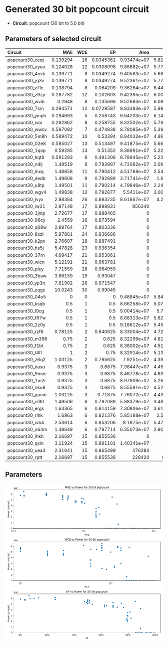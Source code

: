 
# Generated 30 bit popcount circuit
- __Circuit__: popcount (30 bit to 5.0 bit)

## Parameters of selected circuit
| Circuit         |       MAE |   WCE |        EP |             Area |           Power |            Delay | Download                                                               |
|:----------------|----------:|------:|----------:|-----------------:|----------------:|-----------------:|:-----------------------------------------------------------------------|
| popcount30_ceqt |  0.139294 |    16 | 0.0345361 |      9.93474e+07 |      5.8135e+06 |      7.27551e+07 | [v](popcount30_ceqt.v) [c](popcount30_ceqt.c) [py](popcount30_ceqt.py) |
| popcount30_uyuu |  0.124028 |    12 | 0.0308098 |      9.88682e+07 |      5.7712e+06 |      7.14613e+07 | [v](popcount30_uyuu.v) [c](popcount30_uyuu.c) [py](popcount30_uyuu.py) |
| popcount30_4nvk |  0.139771 |     8 | 0.0349274 |      9.40583e+07 |      5.6685e+06 |      7.36735e+07 | [v](popcount30_4nvk.v) [c](popcount30_4nvk.c) [py](popcount30_4nvk.py) |
| popcount30_jq3v |  0.139771 |     8 | 0.0349274 |      9.52361e+07 |      5.7734e+06 |      7.33624e+07 | [v](popcount30_jq3v.v) [c](popcount30_jq3v.c) [py](popcount30_jq3v.py) |
| popcount30_v7le |  0.138794 |     8 | 0.064209  |      9.36264e+07 |      6.4472e+06 |      7.0994e+07  | [v](popcount30_v7le.v) [c](popcount30_v7le.c) [py](popcount30_v7le.py) |
| popcount30_z9zp |  0.287782 |    12 | 0.102603  |      9.42395e+07 |      6.0077e+06 |      7.20767e+07 | [v](popcount30_z9zp.v) [c](popcount30_z9zp.c) [py](popcount30_z9zp.py) |
| popcount30_wvib |  0.2948   |     8 | 0.135696  |      9.52683e+07 |      6.0829e+06 |      7.31407e+07 | [v](popcount30_wvib.v) [c](popcount30_wvib.c) [py](popcount30_wvib.py) |
| popcount30_7cin |  0.294571 |    12 | 0.0729597 |      9.83383e+07 |      5.9863e+06 |      7.39271e+07 | [v](popcount30_7cin.v) [c](popcount30_7cin.c) [py](popcount30_7cin.py) |
| popcount30_ymph |  0.294693 |     5 | 0.258743  |      9.64203e+07 |      6.1483e+06 |      7.52083e+07 | [v](popcount30_ymph.v) [c](popcount30_ymph.c) [py](popcount30_ymph.py) |
| popcount30_ivoi |  0.292862 |     8 | 0.258755  |      9.32502e+07 |      5.7946e+06 |      7.36838e+07 | [v](popcount30_ivoi.v) [c](popcount30_ivoi.c) [py](popcount30_ivoi.py) |
| popcount30_wwcv |  0.597092 |     7 | 0.474838  |      8.78085e+07 |      5.3937e+06 |      7.55509e+07 | [v](popcount30_wwcv.v) [c](popcount30_wwcv.c) [py](popcount30_wwcv.py) |
| popcount30_5m8h |  0.589472 |    10 | 0.53394   |      8.84032e+07 |      4.9694e+06 |      6.83273e+07 | [v](popcount30_5m8h.v) [c](popcount30_5m8h.c) [py](popcount30_5m8h.py) |
| popcount30_02e8 |  0.595027 |    13 | 0.513497  |      9.41875e+07 |      5.6612e+06 |      7.49079e+07 | [v](popcount30_02e8.v) [c](popcount30_02e8.c) [py](popcount30_02e8.py) |
| popcount30_1qop |  0.59295  |    13 | 0.51352   |      9.38991e+07 |      5.2288e+06 |      7.26282e+07 | [v](popcount30_1qop.v) [c](popcount30_1qop.c) [py](popcount30_1qop.py) |
| popcount30_kqt8 |  0.591293 |     8 | 0.491306  |      8.78945e+07 |      5.2367e+06 |      7.15225e+07 | [v](popcount30_kqt8.v) [c](popcount30_kqt8.c) [py](popcount30_kqt8.py) |
| popcount30_n4lj |  1.49519  |     8 | 0.793997  |      4.72082e+07 |      2.0966e+06 |      6.13145e+07 | [v](popcount30_n4lj.v) [c](popcount30_n4lj.c) [py](popcount30_n4lj.py) |
| popcount30_lnxq |  1.48658  |    11 | 0.790412  |      4.51768e+07 |      2.5407e+06 |      6.93663e+07 | [v](popcount30_lnxq.v) [c](popcount30_lnxq.c) [py](popcount30_lnxq.py) |
| popcount30_dedb |  1.49608  |     9 | 0.792889  |      3.71741e+07 |      1.971e+06  |      6.44884e+07 | [v](popcount30_dedb.v) [c](popcount30_dedb.c) [py](popcount30_dedb.py) |
| popcount30_u8tp |  1.49501  |    11 | 0.790214  |      4.79846e+07 |      2.2494e+06 |      6.72664e+07 | [v](popcount30_u8tp.v) [c](popcount30_u8tp.c) [py](popcount30_u8tp.py) |
| popcount30_wgv4 |  1.49838  |    13 | 0.792877  |      5.5411e+07  |      3.0025e+06 |      6.84615e+07 | [v](popcount30_wgv4.v) [c](popcount30_wgv4.c) [py](popcount30_wgv4.py) |
| popcount30_lvyx |  2.98384  |    26 | 0.893235  |      8.61867e+07 |      4.259e+06  |      8.38767e+07 | [v](popcount30_lvyx.v) [c](popcount30_lvyx.c) [py](popcount30_lvyx.py) |
| popcount30_iw31 |  2.97148  |    17 | 0.898831  | 856340           |  31251          |      2.6182e+06  | [v](popcount30_iw31.v) [c](popcount30_iw31.c) [py](popcount30_iw31.py) |
| popcount30_3jmp |  2.72677  |    17 | 0.888465  |      0           |      0          |      0           | [v](popcount30_3jmp.v) [c](popcount30_3jmp.c) [py](popcount30_3jmp.py) |
| popcount30_96cy |  2.4559   |    16 | 0.873594  |      0           |      0          |      0           | [v](popcount30_96cy.v) [c](popcount30_96cy.c) [py](popcount30_96cy.py) |
| popcount30_q08w |  2.99764  |    17 | 0.903336  |      0           |      0          |      0           | [v](popcount30_q08w.v) [c](popcount30_q08w.c) [py](popcount30_q08w.py) |
| popcount30_8xzl |  5.97801  |    24 | 0.936686  |      0           |      0          |      0           | [v](popcount30_8xzl.v) [c](popcount30_8xzl.c) [py](popcount30_8xzl.py) |
| popcount30_k2px |  2.76607  |    18 | 0.887491  |      0           |      0          |      0           | [v](popcount30_k2px.v) [c](popcount30_k2px.c) [py](popcount30_k2px.py) |
| popcount30_hs5j |  5.47828  |    23 | 0.936354  |      0           |      0          |      0           | [v](popcount30_hs5j.v) [c](popcount30_hs5j.c) [py](popcount30_hs5j.py) |
| popcount30_37rn |  4.69417  |    21 | 0.953061  |      0           |      0          |      0           | [v](popcount30_37rn.v) [c](popcount30_37rn.c) [py](popcount30_37rn.py) |
| popcount30_wicn |  5.12191  |    21 | 0.963781  |      0           |      0          |      0           | [v](popcount30_wicn.v) [c](popcount30_wicn.c) [py](popcount30_wicn.py) |
| popcount30_pley |  7.71559  |    28 | 0.964959  |      0           |      0          |      0           | [v](popcount30_pley.v) [c](popcount30_pley.c) [py](popcount30_pley.py) |
| popcount30_3baw |  3.86159  |    19 | 0.93047   |      0           |      0          |      0           | [v](popcount30_3baw.v) [c](popcount30_3baw.c) [py](popcount30_3baw.py) |
| popcount30_yp3n |  7.61902  |    26 | 0.971547  |      0           |      0          |      0           | [v](popcount30_yp3n.v) [c](popcount30_yp3n.c) [py](popcount30_yp3n.py) |
| popcount30_eqge | 10.0243   |    30 | 0.99045   |      0           |      0          |      0           | [v](popcount30_eqge.v) [c](popcount30_eqge.c) [py](popcount30_eqge.py) |
| popcount30_04o5 |  0        |     0 | 0         |      9.48845e+07 |      5.8491e+06 |      6.93023e+07 | [v](popcount30_04o5.v) [c](popcount30_04o5.c) [py](popcount30_04o5.py) |
| popcount30_ksqb |  0.5      |     1 | 0.5       |      8.66258e+07 |      5.0745e+06 |      6.99749e+07 | [v](popcount30_ksqb.v) [c](popcount30_ksqb.c) [py](popcount30_ksqb.py) |
| popcount30_l9cg |  0.5      |     1 | 0.5       |      9.00414e+07 |      5.742e+06  |      6.84131e+07 | [v](popcount30_l9cg.v) [c](popcount30_l9cg.c) [py](popcount30_l9cg.py) |
| popcount30_f97w |  0.5      |     1 | 0.5       |      8.68313e+07 |      5.6219e+06 |      7.0959e+07  | [v](popcount30_f97w.v) [c](popcount30_f97w.c) [py](popcount30_f97w.py) |
| popcount30_2z0y |  0.5      |     1 | 0.5       |      9.18612e+07 |      5.4511e+06 |      6.94907e+07 | [v](popcount30_2z0y.v) [c](popcount30_2z0y.c) [py](popcount30_2z0y.py) |
| popcount30_rzf6 |  0.78125  |     2 | 0.640625  |      8.33004e+07 |      4.7209e+06 |      6.8781e+07  | [v](popcount30_rzf6.v) [c](popcount30_rzf6.c) [py](popcount30_rzf6.py) |
| popcount30_m396 |  0.75     |     2 | 0.625     |      8.32299e+07 |      4.8114e+06 |      7.1168e+07  | [v](popcount30_m396.v) [c](popcount30_m396.c) [py](popcount30_m396.py) |
| popcount30_f1bt |  0.75     |     2 | 0.625     |      8.38002e+07 |      4.5174e+06 |      6.92383e+07 | [v](popcount30_f1bt.v) [c](popcount30_f1bt.c) [py](popcount30_f1bt.py) |
| popcount30_t4fl |  1        |     2 | 0.75      |      8.32914e+07 |      5.1335e+06 |      6.23132e+07 | [v](popcount30_t4fl.v) [c](popcount30_t4fl.c) [py](popcount30_t4fl.py) |
| popcount30_z6q2 |  1.03125  |     2 | 0.765625  |      7.9251e+07  |      4.3934e+06 |      6.60544e+07 | [v](popcount30_z6q2.v) [c](popcount30_z6q2.c) [py](popcount30_z6q2.py) |
| popcount30_ousu |  0.9375   |     3 | 0.6875    |      7.98447e+07 |      4.4568e+06 |      7.12649e+07 | [v](popcount30_ousu.v) [c](popcount30_ousu.c) [py](popcount30_ousu.py) |
| popcount30_9moc |  0.9375   |     3 | 0.6875    |      8.46778e+07 |      4.6952e+06 |      7.21656e+07 | [v](popcount30_9moc.v) [c](popcount30_9moc.c) [py](popcount30_9moc.py) |
| popcount30_1m2r |  0.9375   |     3 | 0.6875    |      8.97909e+07 |      5.2698e+06 |      7.07926e+07 | [v](popcount30_1m2r.v) [c](popcount30_1m2r.c) [py](popcount30_1m2r.py) |
| popcount30_nku9 |  0.9375   |     3 | 0.6875    |      8.55581e+07 |      4.5291e+06 |      6.87132e+07 | [v](popcount30_nku9.v) [c](popcount30_nku9.c) [py](popcount30_nku9.py) |
| popcount30_guom |  1.03125  |     3 | 0.71875   |      7.76072e+07 |      4.4394e+06 |      7.11339e+07 | [v](popcount30_guom.v) [c](popcount30_guom.c) [py](popcount30_guom.py) |
| popcount30_ci90 |  1.49506  |     6 | 0.797089  |      5.88379e+07 |      3.4842e+06 |      6.35645e+07 | [v](popcount30_ci90.v) [c](popcount30_ci90.c) [py](popcount30_ci90.py) |
| popcount30_ergs |  1.63365  |     6 | 0.814159  |      7.30806e+07 |      3.6134e+06 |      6.81136e+07 | [v](popcount30_ergs.v) [c](popcount30_ergs.c) [py](popcount30_ergs.py) |
| popcount30_rlhk |  1.6963   |     6 | 0.821376  |      5.85188e+07 |      2.516e+06  |      5.55988e+07 | [v](popcount30_rlhk.v) [c](popcount30_rlhk.c) [py](popcount30_rlhk.py) |
| popcount30_ivb4 |  2.53614  |     6 | 0.853206  |      8.1875e+07  |      5.4767e+06 |      6.26613e+07 | [v](popcount30_ivb4.v) [c](popcount30_ivb4.c) [py](popcount30_ivb4.py) |
| popcount30_o64m |  1.49649  |     6 | 0.797714  |      6.35073e+07 |      2.9051e+06 |      6.81715e+07 | [v](popcount30_o64m.v) [c](popcount30_o64m.c) [py](popcount30_o64m.py) |
| popcount30_ihkh |  2.16697  |    15 | 0.855536  |      0           |      0          |      0           | [v](popcount30_ihkh.v) [c](popcount30_ihkh.c) [py](popcount30_ihkh.py) |
| popcount30_qxin |  3.11924  |    15 | 0.891101  |      1.40341e+07 | 679850          |      2.95403e+07 | [v](popcount30_qxin.v) [c](popcount30_qxin.c) [py](popcount30_qxin.py) |
| popcount30_uea4 |  2.31641  |    15 | 0.865499  | 476280           |   3460.8        |      2.5511e+06  | [v](popcount30_uea4.v) [c](popcount30_uea4.c) [py](popcount30_uea4.py) |
| popcount30_rptt |  2.16697  |    15 | 0.855536  | 228420           |    878.448      | 565707           | [v](popcount30_rptt.v) [c](popcount30_rptt.c) [py](popcount30_rptt.py) |

## Parameters 
![Parameters figure](fig.png)